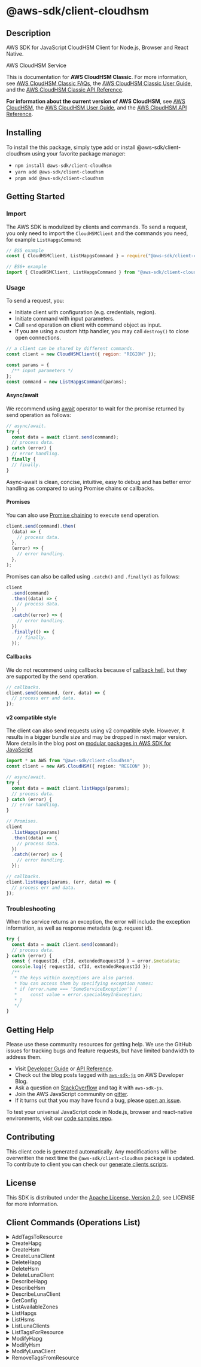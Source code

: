 <!-- generated file, do not edit directly -->

# @aws-sdk/client-cloudhsm

## Description

AWS SDK for JavaScript CloudHSM Client for Node.js, Browser and React Native.

<fullname>AWS CloudHSM Service</fullname>

<p>This is documentation for <b>AWS CloudHSM Classic</b>. For
more information, see <a href="http://aws.amazon.com/cloudhsm/faqs-classic/">AWS CloudHSM
Classic FAQs</a>, the <a href="https://docs.aws.amazon.com/cloudhsm/classic/userguide/">AWS
CloudHSM Classic User Guide</a>, and the <a href="https://docs.aws.amazon.com/cloudhsm/classic/APIReference/">AWS CloudHSM Classic API Reference</a>.</p>
<p>
<b>For information about the current version of AWS
CloudHSM</b>, see <a href="http://aws.amazon.com/cloudhsm/">AWS CloudHSM</a>, the
<a href="https://docs.aws.amazon.com/cloudhsm/latest/userguide/">AWS CloudHSM User Guide</a>,
and the <a href="https://docs.aws.amazon.com/cloudhsm/latest/APIReference/">AWS CloudHSM API
Reference</a>.</p>

## Installing

To install the this package, simply type add or install @aws-sdk/client-cloudhsm
using your favorite package manager:

- `npm install @aws-sdk/client-cloudhsm`
- `yarn add @aws-sdk/client-cloudhsm`
- `pnpm add @aws-sdk/client-cloudhsm`

## Getting Started

### Import

The AWS SDK is modulized by clients and commands.
To send a request, you only need to import the `CloudHSMClient` and
the commands you need, for example `ListHapgsCommand`:

```js
// ES5 example
const { CloudHSMClient, ListHapgsCommand } = require("@aws-sdk/client-cloudhsm");
```

```ts
// ES6+ example
import { CloudHSMClient, ListHapgsCommand } from "@aws-sdk/client-cloudhsm";
```

### Usage

To send a request, you:

- Initiate client with configuration (e.g. credentials, region).
- Initiate command with input parameters.
- Call `send` operation on client with command object as input.
- If you are using a custom http handler, you may call `destroy()` to close open connections.

```js
// a client can be shared by different commands.
const client = new CloudHSMClient({ region: "REGION" });

const params = {
  /** input parameters */
};
const command = new ListHapgsCommand(params);
```

#### Async/await

We recommend using [await](https://developer.mozilla.org/en-US/docs/Web/JavaScript/Reference/Operators/await)
operator to wait for the promise returned by send operation as follows:

```js
// async/await.
try {
  const data = await client.send(command);
  // process data.
} catch (error) {
  // error handling.
} finally {
  // finally.
}
```

Async-await is clean, concise, intuitive, easy to debug and has better error handling
as compared to using Promise chains or callbacks.

#### Promises

You can also use [Promise chaining](https://developer.mozilla.org/en-US/docs/Web/JavaScript/Guide/Using_promises#chaining)
to execute send operation.

```js
client.send(command).then(
  (data) => {
    // process data.
  },
  (error) => {
    // error handling.
  },
);
```

Promises can also be called using `.catch()` and `.finally()` as follows:

```js
client
  .send(command)
  .then((data) => {
    // process data.
  })
  .catch((error) => {
    // error handling.
  })
  .finally(() => {
    // finally.
  });
```

#### Callbacks

We do not recommend using callbacks because of [callback hell](http://callbackhell.com/),
but they are supported by the send operation.

```js
// callbacks.
client.send(command, (err, data) => {
  // process err and data.
});
```

#### v2 compatible style

The client can also send requests using v2 compatible style.
However, it results in a bigger bundle size and may be dropped in next major version. More details in the blog post
on [modular packages in AWS SDK for JavaScript](https://aws.amazon.com/blogs/developer/modular-packages-in-aws-sdk-for-javascript/)

```ts
import * as AWS from "@aws-sdk/client-cloudhsm";
const client = new AWS.CloudHSM({ region: "REGION" });

// async/await.
try {
  const data = await client.listHapgs(params);
  // process data.
} catch (error) {
  // error handling.
}

// Promises.
client
  .listHapgs(params)
  .then((data) => {
    // process data.
  })
  .catch((error) => {
    // error handling.
  });

// callbacks.
client.listHapgs(params, (err, data) => {
  // process err and data.
});
```

### Troubleshooting

When the service returns an exception, the error will include the exception information,
as well as response metadata (e.g. request id).

```js
try {
  const data = await client.send(command);
  // process data.
} catch (error) {
  const { requestId, cfId, extendedRequestId } = error.$metadata;
  console.log({ requestId, cfId, extendedRequestId });
  /**
   * The keys within exceptions are also parsed.
   * You can access them by specifying exception names:
   * if (error.name === 'SomeServiceException') {
   *     const value = error.specialKeyInException;
   * }
   */
}
```

## Getting Help

Please use these community resources for getting help.
We use the GitHub issues for tracking bugs and feature requests, but have limited bandwidth to address them.

- Visit [Developer Guide](https://docs.aws.amazon.com/sdk-for-javascript/v3/developer-guide/welcome.html)
  or [API Reference](https://docs.aws.amazon.com/AWSJavaScriptSDK/v3/latest/index.html).
- Check out the blog posts tagged with [`aws-sdk-js`](https://aws.amazon.com/blogs/developer/tag/aws-sdk-js/)
  on AWS Developer Blog.
- Ask a question on [StackOverflow](https://stackoverflow.com/questions/tagged/aws-sdk-js) and tag it with `aws-sdk-js`.
- Join the AWS JavaScript community on [gitter](https://gitter.im/aws/aws-sdk-js-v3).
- If it turns out that you may have found a bug, please [open an issue](https://github.com/aws/aws-sdk-js-v3/issues/new/choose).

To test your universal JavaScript code in Node.js, browser and react-native environments,
visit our [code samples repo](https://github.com/aws-samples/aws-sdk-js-tests).

## Contributing

This client code is generated automatically. Any modifications will be overwritten the next time the `@aws-sdk/client-cloudhsm` package is updated.
To contribute to client you can check our [generate clients scripts](https://github.com/aws/aws-sdk-js-v3/tree/main/scripts/generate-clients).

## License

This SDK is distributed under the
[Apache License, Version 2.0](http://www.apache.org/licenses/LICENSE-2.0),
see LICENSE for more information.

## Client Commands (Operations List)

<details>
<summary>
AddTagsToResource
</summary>

[Command API Reference](https://docs.aws.amazon.com/AWSJavaScriptSDK/v3/latest/client/cloudhsm/command/AddTagsToResourceCommand/) / [Input](https://docs.aws.amazon.com/AWSJavaScriptSDK/v3/latest/Package/-aws-sdk-client-cloudhsm/Interface/AddTagsToResourceCommandInput/) / [Output](https://docs.aws.amazon.com/AWSJavaScriptSDK/v3/latest/Package/-aws-sdk-client-cloudhsm/Interface/AddTagsToResourceCommandOutput/)

</details>
<details>
<summary>
CreateHapg
</summary>

[Command API Reference](https://docs.aws.amazon.com/AWSJavaScriptSDK/v3/latest/client/cloudhsm/command/CreateHapgCommand/) / [Input](https://docs.aws.amazon.com/AWSJavaScriptSDK/v3/latest/Package/-aws-sdk-client-cloudhsm/Interface/CreateHapgCommandInput/) / [Output](https://docs.aws.amazon.com/AWSJavaScriptSDK/v3/latest/Package/-aws-sdk-client-cloudhsm/Interface/CreateHapgCommandOutput/)

</details>
<details>
<summary>
CreateHsm
</summary>

[Command API Reference](https://docs.aws.amazon.com/AWSJavaScriptSDK/v3/latest/client/cloudhsm/command/CreateHsmCommand/) / [Input](https://docs.aws.amazon.com/AWSJavaScriptSDK/v3/latest/Package/-aws-sdk-client-cloudhsm/Interface/CreateHsmCommandInput/) / [Output](https://docs.aws.amazon.com/AWSJavaScriptSDK/v3/latest/Package/-aws-sdk-client-cloudhsm/Interface/CreateHsmCommandOutput/)

</details>
<details>
<summary>
CreateLunaClient
</summary>

[Command API Reference](https://docs.aws.amazon.com/AWSJavaScriptSDK/v3/latest/client/cloudhsm/command/CreateLunaClientCommand/) / [Input](https://docs.aws.amazon.com/AWSJavaScriptSDK/v3/latest/Package/-aws-sdk-client-cloudhsm/Interface/CreateLunaClientCommandInput/) / [Output](https://docs.aws.amazon.com/AWSJavaScriptSDK/v3/latest/Package/-aws-sdk-client-cloudhsm/Interface/CreateLunaClientCommandOutput/)

</details>
<details>
<summary>
DeleteHapg
</summary>

[Command API Reference](https://docs.aws.amazon.com/AWSJavaScriptSDK/v3/latest/client/cloudhsm/command/DeleteHapgCommand/) / [Input](https://docs.aws.amazon.com/AWSJavaScriptSDK/v3/latest/Package/-aws-sdk-client-cloudhsm/Interface/DeleteHapgCommandInput/) / [Output](https://docs.aws.amazon.com/AWSJavaScriptSDK/v3/latest/Package/-aws-sdk-client-cloudhsm/Interface/DeleteHapgCommandOutput/)

</details>
<details>
<summary>
DeleteHsm
</summary>

[Command API Reference](https://docs.aws.amazon.com/AWSJavaScriptSDK/v3/latest/client/cloudhsm/command/DeleteHsmCommand/) / [Input](https://docs.aws.amazon.com/AWSJavaScriptSDK/v3/latest/Package/-aws-sdk-client-cloudhsm/Interface/DeleteHsmCommandInput/) / [Output](https://docs.aws.amazon.com/AWSJavaScriptSDK/v3/latest/Package/-aws-sdk-client-cloudhsm/Interface/DeleteHsmCommandOutput/)

</details>
<details>
<summary>
DeleteLunaClient
</summary>

[Command API Reference](https://docs.aws.amazon.com/AWSJavaScriptSDK/v3/latest/client/cloudhsm/command/DeleteLunaClientCommand/) / [Input](https://docs.aws.amazon.com/AWSJavaScriptSDK/v3/latest/Package/-aws-sdk-client-cloudhsm/Interface/DeleteLunaClientCommandInput/) / [Output](https://docs.aws.amazon.com/AWSJavaScriptSDK/v3/latest/Package/-aws-sdk-client-cloudhsm/Interface/DeleteLunaClientCommandOutput/)

</details>
<details>
<summary>
DescribeHapg
</summary>

[Command API Reference](https://docs.aws.amazon.com/AWSJavaScriptSDK/v3/latest/client/cloudhsm/command/DescribeHapgCommand/) / [Input](https://docs.aws.amazon.com/AWSJavaScriptSDK/v3/latest/Package/-aws-sdk-client-cloudhsm/Interface/DescribeHapgCommandInput/) / [Output](https://docs.aws.amazon.com/AWSJavaScriptSDK/v3/latest/Package/-aws-sdk-client-cloudhsm/Interface/DescribeHapgCommandOutput/)

</details>
<details>
<summary>
DescribeHsm
</summary>

[Command API Reference](https://docs.aws.amazon.com/AWSJavaScriptSDK/v3/latest/client/cloudhsm/command/DescribeHsmCommand/) / [Input](https://docs.aws.amazon.com/AWSJavaScriptSDK/v3/latest/Package/-aws-sdk-client-cloudhsm/Interface/DescribeHsmCommandInput/) / [Output](https://docs.aws.amazon.com/AWSJavaScriptSDK/v3/latest/Package/-aws-sdk-client-cloudhsm/Interface/DescribeHsmCommandOutput/)

</details>
<details>
<summary>
DescribeLunaClient
</summary>

[Command API Reference](https://docs.aws.amazon.com/AWSJavaScriptSDK/v3/latest/client/cloudhsm/command/DescribeLunaClientCommand/) / [Input](https://docs.aws.amazon.com/AWSJavaScriptSDK/v3/latest/Package/-aws-sdk-client-cloudhsm/Interface/DescribeLunaClientCommandInput/) / [Output](https://docs.aws.amazon.com/AWSJavaScriptSDK/v3/latest/Package/-aws-sdk-client-cloudhsm/Interface/DescribeLunaClientCommandOutput/)

</details>
<details>
<summary>
GetConfig
</summary>

[Command API Reference](https://docs.aws.amazon.com/AWSJavaScriptSDK/v3/latest/client/cloudhsm/command/GetConfigCommand/) / [Input](https://docs.aws.amazon.com/AWSJavaScriptSDK/v3/latest/Package/-aws-sdk-client-cloudhsm/Interface/GetConfigCommandInput/) / [Output](https://docs.aws.amazon.com/AWSJavaScriptSDK/v3/latest/Package/-aws-sdk-client-cloudhsm/Interface/GetConfigCommandOutput/)

</details>
<details>
<summary>
ListAvailableZones
</summary>

[Command API Reference](https://docs.aws.amazon.com/AWSJavaScriptSDK/v3/latest/client/cloudhsm/command/ListAvailableZonesCommand/) / [Input](https://docs.aws.amazon.com/AWSJavaScriptSDK/v3/latest/Package/-aws-sdk-client-cloudhsm/Interface/ListAvailableZonesCommandInput/) / [Output](https://docs.aws.amazon.com/AWSJavaScriptSDK/v3/latest/Package/-aws-sdk-client-cloudhsm/Interface/ListAvailableZonesCommandOutput/)

</details>
<details>
<summary>
ListHapgs
</summary>

[Command API Reference](https://docs.aws.amazon.com/AWSJavaScriptSDK/v3/latest/client/cloudhsm/command/ListHapgsCommand/) / [Input](https://docs.aws.amazon.com/AWSJavaScriptSDK/v3/latest/Package/-aws-sdk-client-cloudhsm/Interface/ListHapgsCommandInput/) / [Output](https://docs.aws.amazon.com/AWSJavaScriptSDK/v3/latest/Package/-aws-sdk-client-cloudhsm/Interface/ListHapgsCommandOutput/)

</details>
<details>
<summary>
ListHsms
</summary>

[Command API Reference](https://docs.aws.amazon.com/AWSJavaScriptSDK/v3/latest/client/cloudhsm/command/ListHsmsCommand/) / [Input](https://docs.aws.amazon.com/AWSJavaScriptSDK/v3/latest/Package/-aws-sdk-client-cloudhsm/Interface/ListHsmsCommandInput/) / [Output](https://docs.aws.amazon.com/AWSJavaScriptSDK/v3/latest/Package/-aws-sdk-client-cloudhsm/Interface/ListHsmsCommandOutput/)

</details>
<details>
<summary>
ListLunaClients
</summary>

[Command API Reference](https://docs.aws.amazon.com/AWSJavaScriptSDK/v3/latest/client/cloudhsm/command/ListLunaClientsCommand/) / [Input](https://docs.aws.amazon.com/AWSJavaScriptSDK/v3/latest/Package/-aws-sdk-client-cloudhsm/Interface/ListLunaClientsCommandInput/) / [Output](https://docs.aws.amazon.com/AWSJavaScriptSDK/v3/latest/Package/-aws-sdk-client-cloudhsm/Interface/ListLunaClientsCommandOutput/)

</details>
<details>
<summary>
ListTagsForResource
</summary>

[Command API Reference](https://docs.aws.amazon.com/AWSJavaScriptSDK/v3/latest/client/cloudhsm/command/ListTagsForResourceCommand/) / [Input](https://docs.aws.amazon.com/AWSJavaScriptSDK/v3/latest/Package/-aws-sdk-client-cloudhsm/Interface/ListTagsForResourceCommandInput/) / [Output](https://docs.aws.amazon.com/AWSJavaScriptSDK/v3/latest/Package/-aws-sdk-client-cloudhsm/Interface/ListTagsForResourceCommandOutput/)

</details>
<details>
<summary>
ModifyHapg
</summary>

[Command API Reference](https://docs.aws.amazon.com/AWSJavaScriptSDK/v3/latest/client/cloudhsm/command/ModifyHapgCommand/) / [Input](https://docs.aws.amazon.com/AWSJavaScriptSDK/v3/latest/Package/-aws-sdk-client-cloudhsm/Interface/ModifyHapgCommandInput/) / [Output](https://docs.aws.amazon.com/AWSJavaScriptSDK/v3/latest/Package/-aws-sdk-client-cloudhsm/Interface/ModifyHapgCommandOutput/)

</details>
<details>
<summary>
ModifyHsm
</summary>

[Command API Reference](https://docs.aws.amazon.com/AWSJavaScriptSDK/v3/latest/client/cloudhsm/command/ModifyHsmCommand/) / [Input](https://docs.aws.amazon.com/AWSJavaScriptSDK/v3/latest/Package/-aws-sdk-client-cloudhsm/Interface/ModifyHsmCommandInput/) / [Output](https://docs.aws.amazon.com/AWSJavaScriptSDK/v3/latest/Package/-aws-sdk-client-cloudhsm/Interface/ModifyHsmCommandOutput/)

</details>
<details>
<summary>
ModifyLunaClient
</summary>

[Command API Reference](https://docs.aws.amazon.com/AWSJavaScriptSDK/v3/latest/client/cloudhsm/command/ModifyLunaClientCommand/) / [Input](https://docs.aws.amazon.com/AWSJavaScriptSDK/v3/latest/Package/-aws-sdk-client-cloudhsm/Interface/ModifyLunaClientCommandInput/) / [Output](https://docs.aws.amazon.com/AWSJavaScriptSDK/v3/latest/Package/-aws-sdk-client-cloudhsm/Interface/ModifyLunaClientCommandOutput/)

</details>
<details>
<summary>
RemoveTagsFromResource
</summary>

[Command API Reference](https://docs.aws.amazon.com/AWSJavaScriptSDK/v3/latest/client/cloudhsm/command/RemoveTagsFromResourceCommand/) / [Input](https://docs.aws.amazon.com/AWSJavaScriptSDK/v3/latest/Package/-aws-sdk-client-cloudhsm/Interface/RemoveTagsFromResourceCommandInput/) / [Output](https://docs.aws.amazon.com/AWSJavaScriptSDK/v3/latest/Package/-aws-sdk-client-cloudhsm/Interface/RemoveTagsFromResourceCommandOutput/)

</details>
